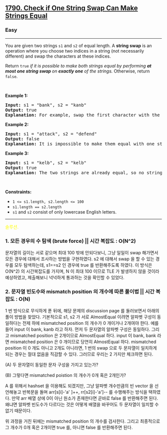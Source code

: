 <h2><a href="https://leetcode.com/problems/check-if-one-string-swap-can-make-strings-equal/">1790. Check if One String Swap Can Make Strings Equal</a></h2><h3>Easy</h3><hr><div><p>You are given two strings <code>s1</code> and <code>s2</code> of equal length. A <strong>string swap</strong> is an operation where you choose two indices in a string (not necessarily different) and swap the characters at these indices.</p>

<p>Return <code>true</code> <em>if it is possible to make both strings equal by performing <strong>at most one string swap </strong>on <strong>exactly one</strong> of the strings. </em>Otherwise, return <code>false</code>.</p>

<p>&nbsp;</p>
<p><strong class="example">Example 1:</strong></p>

<pre><strong>Input:</strong> s1 = "bank", s2 = "kanb"
<strong>Output:</strong> true
<strong>Explanation:</strong> For example, swap the first character with the last character of s2 to make "bank".
</pre>

<p><strong class="example">Example 2:</strong></p>

<pre><strong>Input:</strong> s1 = "attack", s2 = "defend"
<strong>Output:</strong> false
<strong>Explanation:</strong> It is impossible to make them equal with one string swap.
</pre>

<p><strong class="example">Example 3:</strong></p>

<pre><strong>Input:</strong> s1 = "kelb", s2 = "kelb"
<strong>Output:</strong> true
<strong>Explanation:</strong> The two strings are already equal, so no string swap operation is required.
</pre>

<p>&nbsp;</p>
<p><strong>Constraints:</strong></p>

<ul>
	<li><code>1 &lt;= s1.length, s2.length &lt;= 100</code></li>
	<li><code>s1.length == s2.length</code></li>
	<li><code>s1</code> and <code>s2</code> consist of only lowercase English letters.</li>
</ul>
</div>

---
<span style="color:yellow">솔루션.</span>
<h3>1. 모든 경우의 수 탐색 (brute force)  || 시간 복잡도 : O(N^2)</h3>

문자열의 길이는 서로 같으며 최대 100 밖에 안되다보니, 그냥 일일이 swap 해가면서 모든 경우에 대해서 조사하는 방법을 구현하였다. s2 에 대해서 swap 을 할 수 있는 경우를 모두 탐색하는데, s1==s2 인 경우에 true 를 반환해주도록 하였다. 이 방식은 O(N^2) 의 시간복잡도를 가지며, N 이 최대 100 이므로 TLE 가 발생하지 않을 것이라 예상하였고, 제출해보니 넉넉하게 통과하는 것을 확인할 수 있었다.


<h3>2. 문자열 빈도수와 mismatch position 의 개수에 따른 풀이법 || 시간 복잡도 : O(N)</h3>

1 번 방식으로 무식하게 푼 뒤에, 해당 문제의 discussion page 를 둘러보면서 아래의 풀이 방법을 찾았다. 기본적으로 s1, s2 가 서로 AlmostEqual 이려면 알파벳 구성이 동일하다는 전제 하에 mismatched position 의 개수가 0 개이거나 2개여야 한다. 예를 들어 input 이 bank, kanb 라고 하자. 먼저 두 문자열의 알파벳 구성은 동일하다. 그리고 mismatched position 은 2개이므로 AlmostEqual 하다. input 이 bank, bank 라면 mismatched position 은 0 개이므로 당연히 AlmostEqual 하다. mismatched position 이 0 개도 아니고 2개도 아니라면, 1 번의 swap 으로 두 문자열이 일치하게 되는 경우는 절대 없음을 직감할 수 있다. 그러므로 우리는 2 가지만 체크하면 된다.

 

(A) 두 문자열이 동일한 문자 구성을 가지고 있는가?

(B) 그렇다면 mismatched poistion 의 개수가 0개 혹은 2개인가?

 

A 를 위해서 hashset 을 이용해도 되겠지만, 그냥 알파벳 개수만큼의 빈 vector 을 선언해놓고 반복문을 돌며 arr[s[i]-'a' ]++, rr[s2[i]-'a']-- 를 수행해주는 방식을 택하였다. 만약 arr 배열 상에 0이 아닌 원소가 존재한다면 곧바로 false 를 반환해주면 된다. 왜냐면 알파벳 빈도수가 다르다는 것은 어떻게 배열을 바꾸어도 두 문자열이 일치할 수 없기 때문이다.

 

위 과정을 거친 뒤에는 mismatched position 의 개수를 검사한다. 그리고 최종적으로 그 개수가 0개 혹은 2개이면 true 를, 아니면 false 를 반환해주면 된다. 
